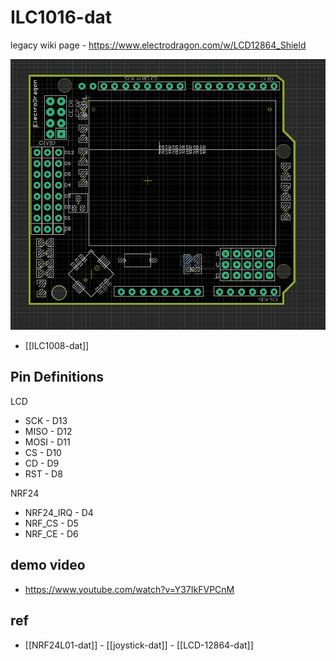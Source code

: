
# ILC1016-dat

legacy wiki page - https://www.electrodragon.com/w/LCD12864_Shield



![](2024-01-22-17-29-35.png)

- [[ILC1008-dat]]

## Pin Definitions 

LCD 

- SCK - D13 
- MISO - D12
- MOSI - D11
- CS - D10 
- CD - D9
- RST - D8 

NRF24

- NRF24_IRQ - D4
- NRF_CS - D5 
- NRF_CE - D6 

## demo video 

- https://www.youtube.com/watch?v=Y37IkFVPCnM


## ref 



- [[NRF24L01-dat]] - [[joystick-dat]] - [[LCD-12864-dat]]
